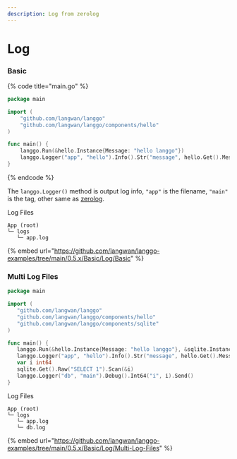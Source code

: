 ```yaml
---
description: Log from zerolog
---
```


# Log

### Basic

{% code title="main.go" %}
```go
package main

import (
	"github.com/langwan/langgo"
	"github.com/langwan/langgo/components/hello"
)

func main() {
	langgo.Run(&hello.Instance{Message: "hello langgo"})
	langgo.Logger("app", "hello").Info().Str("message", hello.Get().Message).Send()
}
```
{% endcode %}

The `langgo.Logger()` method is output log info, `"app"` is the filename, `"main"` is the tag, other same as [zerolog](https://github.com/rs/zerolog).

Log Files

```
App (root)
└─ logs
   └─ app.log
```

{% embed url="https://github.com/langwan/langgo-examples/tree/main/0.5.x/Basic/Log/Basic" %}

### Multi Log Files

```go
package main

import (
   "github.com/langwan/langgo"
   "github.com/langwan/langgo/components/hello"
   "github.com/langwan/langgo/components/sqlite"
)

func main() {
   langgo.Run(&hello.Instance{Message: "hello langgo"}, &sqlite.Instance{Path: "./database.db"})
   langgo.Logger("app", "hello").Info().Str("message", hello.Get().Message).Send()
   var i int64
   sqlite.Get().Raw("SELECT 1").Scan(&i)
   langgo.Logger("db", "main").Debug().Int64("i", i).Send()
}
```

Log Files

```
App (root)
└─ logs
   └─ app.log
   └─ db.log
```

{% embed url="https://github.com/langwan/langgo-examples/tree/main/0.5.x/Basic/Log/Multi-Log-Files" %}

